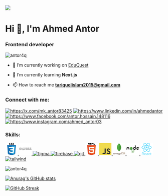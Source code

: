 
<img src="https://i.ibb.co.com/z45kPsh/1714732794357.jpg"/>
<h1 >Hi 👋, I'm Ahmed Antor</h1>
<h3 >Frontend developer</h3>

<p > <img src="https://komarev.com/ghpvc/?username=antor4q&label=Profile%20views&color=0e75b6&style=flat" alt="antor4q" /> </p>

- 🔭 I’m currently working on [EduQuest](https://skillpath-ce375.web.app)

- 🌱 I’m currently learning **Next.js**

- 📫 How to reach me **tariquelislam2015@gmail.com**

<h3 >Connect with me:</h3>
<p >
<a href="https://twitter.com/https://x.com/mk_antor83425" target="blank"><img  src="https://raw.githubusercontent.com/rahuldkjain/github-profile-readme-generator/master/src/images/icons/Social/twitter.svg" alt="https://x.com/mk_antor83425" height="30" width="40" /></a>
<a href="https://linkedin.com/in/https://www.linkedin.com/in/ahmedantor" target="blank"><img  src="https://raw.githubusercontent.com/rahuldkjain/github-profile-readme-generator/master/src/images/icons/Social/linked-in-alt.svg" alt="https://www.linkedin.com/in/ahmedantor" height="30" width="40" /></a>
<a href="https://fb.com/https://www.facebook.com/antor.hossain.148116" target="blank"><img  src="https://raw.githubusercontent.com/rahuldkjain/github-profile-readme-generator/master/src/images/icons/Social/facebook.svg" alt="https://www.facebook.com/antor.hossain.148116" height="30" width="40" /></a>
<a href="https://instagram.com/https://www.instagram.com/ahmed_antor03" target="blank"><img  src="https://raw.githubusercontent.com/rahuldkjain/github-profile-readme-generator/master/src/images/icons/Social/instagram.svg" alt="https://www.instagram.com/ahmed_antor03" height="30" width="40" /></a>
</p>

<h3 >Skills:</h3>
<p > <a href="https://www.w3schools.com/css/" target="_blank" rel="noreferrer"> <img src="https://raw.githubusercontent.com/devicons/devicon/master/icons/css3/css3-original-wordmark.svg" alt="css3" width="40" height="40"/> </a> <a href="https://expressjs.com" target="_blank" rel="noreferrer"> <img src="https://raw.githubusercontent.com/devicons/devicon/master/icons/express/express-original-wordmark.svg" alt="express" width="40" height="40"/> </a> <a href="https://www.figma.com/" target="_blank" rel="noreferrer"> <img src="https://www.vectorlogo.zone/logos/figma/figma-icon.svg" alt="figma" width="40" height="40"/> </a> <a href="https://firebase.google.com/" target="_blank" rel="noreferrer"> <img src="https://www.vectorlogo.zone/logos/firebase/firebase-icon.svg" alt="firebase" width="40" height="40"/> </a> <a href="https://git-scm.com/" target="_blank" rel="noreferrer"> <img src="https://www.vectorlogo.zone/logos/git-scm/git-scm-icon.svg" alt="git" width="40" height="40"/> </a> <a href="https://www.w3.org/html/" target="_blank" rel="noreferrer"> <img src="https://raw.githubusercontent.com/devicons/devicon/master/icons/html5/html5-original-wordmark.svg" alt="html5" width="40" height="40"/> </a> <a href="https://developer.mozilla.org/en-US/docs/Web/JavaScript" target="_blank" rel="noreferrer"> <img src="https://raw.githubusercontent.com/devicons/devicon/master/icons/javascript/javascript-original.svg" alt="javascript" width="40" height="40"/> </a> <a href="https://www.mongodb.com/" target="_blank" rel="noreferrer"> <img src="https://raw.githubusercontent.com/devicons/devicon/master/icons/mongodb/mongodb-original-wordmark.svg" alt="mongodb" width="40" height="40"/> </a> <a href="https://nodejs.org" target="_blank" rel="noreferrer"> <img src="https://raw.githubusercontent.com/devicons/devicon/master/icons/nodejs/nodejs-original-wordmark.svg" alt="nodejs" width="40" height="40"/> </a> <a href="https://reactjs.org/" target="_blank" rel="noreferrer"> <img src="https://raw.githubusercontent.com/devicons/devicon/master/icons/react/react-original-wordmark.svg" alt="react" width="40" height="40"/> </a> <a href="https://tailwindcss.com/" target="_blank" rel="noreferrer"> <img src="https://www.vectorlogo.zone/logos/tailwindcss/tailwindcss-icon.svg" alt="tailwind" width="40" height="40"/> </a> </p>

<p><img  src="https://github-readme-stats.vercel.app/api/top-langs?username=antor4q&show_icons=true&locale=en&layout=compact" alt="antor4q" /></p>




[![Anurag's GitHub stats](https://github-readme-stats.vercel.app/api?username=Antor4q)](https://github.com/anuraghazra/github-readme-stats)


[![GitHub Streak](https://streak-stats.demolab.com/?user=Antor4q&theme=dark)](https://git.io/streak-stats)

  
